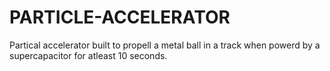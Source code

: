 # PARTICLE-ACCELERATOR

Partical accelerator built to propell a metal ball in a track when powerd by a supercapacitor for atleast 10 seconds. 
